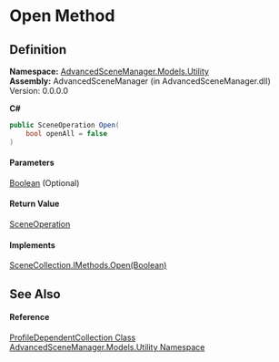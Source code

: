 # Open Method

## Definition

**Namespace:** [AdvancedSceneManager.Models.Utility](N_AdvancedSceneManager_Models_Utility.md)\
**Assembly:** AdvancedSceneManager (in AdvancedSceneManager.dll) Version: 0.0.0.0

**C#**

```c#
public SceneOperation Open(
	bool openAll = false
)
```

#### Parameters

&#x20; [Boolean](https://learn.microsoft.com/dotnet/api/system.boolean)  (Optional)&#x20;

#### Return Value

[SceneOperation](T_AdvancedSceneManager_Core_SceneOperation.md)

#### Implements

[SceneCollection.IMethods.Open(Boolean)](M_AdvancedSceneManager_Models_SceneCollection_IMethods_Open.md)

## See Also

#### Reference

[ProfileDependentCollection Class](T_AdvancedSceneManager_Models_Utility_ProfileDependentCollection.md)\
[AdvancedSceneManager.Models.Utility Namespace](N_AdvancedSceneManager_Models_Utility.md)
